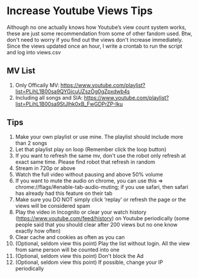 # Increase Youtube Views Tips 

Although no one actually knows how Youtube’s view count system works, these are just some recommendation from some of other fandom used. Btw, don't need to worry if you find out the views don't increase immediately. Since the views updated once an hour, I write a crontab to run the script and log into views.csv 

MV List
--- 
1. Only Officaily MV: https://www.youtube.com/playlist?list=PLihL1B00sa9QYGjcuUZszOg0gZpxdwb4s
2. Including all songs and SIA: https://www.youtube.com/playlist?list=PLihL1B00sa9StJlhk0xB_FwGDPrZP-Iku 

Tips
--- 
1. Make your own playlist or use mine. The playlist should include more than 2 songs
2. Let that playlist play on loop (Remember click the loop button)
3. If you want to refresh the same mv, don't use the robot only refresh at exact same time. Please find robot that refresh in random
4. Stream in 720p or above
5. Watch the full video without pausing and above 50% volume
6. If you want to mute the audio on chrome, you can use this => chrome://flags/#enable-tab-audio-muting; if you use safari, then safari has already had this feature on their tab
7. Make sure you DO NOT simply click ‘replay’ or refresh the page or the views will be considered spam
8. Play the video in Incognito or clear your watch history (https://www.youtube.com/feed/history) on Youtube periodically (some people said that you should clear after 200 views but no one know exactly how often)
9. Clear cache and cookies as often as you can
10. (Optional, seldom view this point) Play the list without login. All the view from same person will be counted into one
11. (Optional, seldom view this point) Don't block the Ad
12. (Optional, seldom view this point) If possible, change your IP periodically


